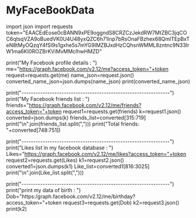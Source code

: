 # MyFaceBookData
import json
import requests
token="EAACEdEose0cBANN9xPE9oggndS8CRZCzJekdRW7MtZBC3jqCOC6qtsqVZA9oBuedVK0U4U48yxQZC6h71inp7bRsOnaFBzhex68QmlTEpBxTeN8tMyOQzqY4fSl9s1gxhe5s7mYG9IMZBJxdHzCQhsnWMML8zntnc9N33IrW1ma6KI0ROZBrKViMvMMclhwHMZD"


print("My Facebook profile details : ")
me="https://graph.facebook.com/v2.12/me?access_token="+token
request=requests.get(me)
name_json=request.json()
converted_name_json=json.dumps(name_json)
print(converted_name_json)



print("---------------------------------------------------------------")
print("My Facebook friends list : ")
friends="https://graph.facebook.com/v2.12/me/friends?access_token="+token
request1=requests.get(friends)
k=request1.json()
converted=json.dumps(k)
friends_list=converted[315:719]
print("\n".join(friends_list.split(",")))
print("Total friends: "+converted[748:751])

print("---------------------------------------------------------------")
print("Likes list in my facebook database : ")
Likes="https://graph.facebook.com/v2.12/me/likes?access_token="+token
request2=requests.get(Likes)
k1=request2.json()
converted1=json.dumps(k1)
Like_list=converted1[816:3025]
print("\n".join(Like_list.split(",")))


print("---------------------------------------------------------------")
print("print my data of birth : ")
Dob="https:/graph.facebook.com/v2.12/me/birthday?access_token="+token
request3=requests.get(Dob)
k2=request3.json()
print(k2)


